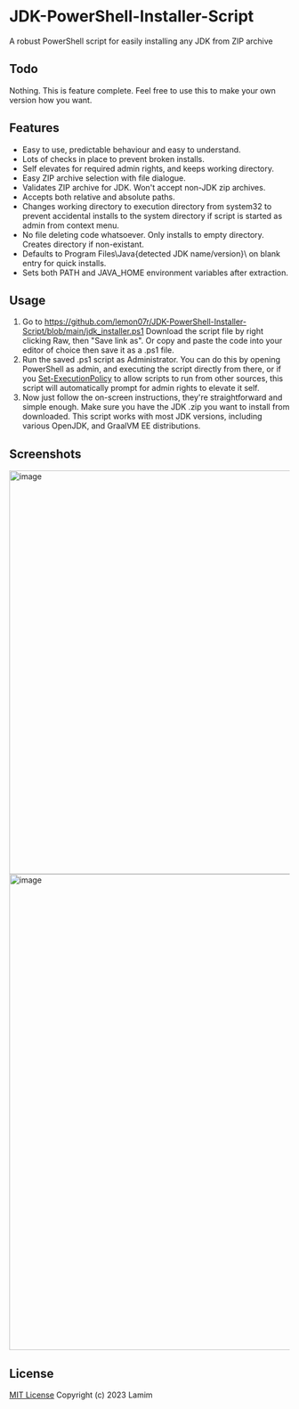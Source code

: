 # JDK-PowerShell-Installer-Script
A robust PowerShell script for easily installing any JDK from ZIP archive

## Todo
Nothing. This is feature complete. Feel free to use this to make your own version how you want. 

## Features
- Easy to use, predictable behaviour and easy to understand.
- Lots of checks in place to prevent broken installs. 
- Self elevates for required admin rights, and keeps working directory.
- Easy ZIP archive selection with file dialogue.
- Validates ZIP archive for JDK. Won't accept non-JDK zip archives. 
- Accepts both relative and absolute paths. 
- Changes working directory to execution directory from system32 to prevent accidental installs to the system directory if script is started as admin from context menu.
- No file deleting code whatsoever. Only installs to empty directory. Creates directory if non-existant.
- Defaults to Program Files\Java\{detected JDK name/version}\ on blank entry for quick installs.
- Sets both PATH and JAVA_HOME environment variables after extraction. 

## Usage
1. Go to https://github.com/lemon07r/JDK-PowerShell-Installer-Script/blob/main/jdk_installer.ps1
Download the script file by right clicking Raw, then "Save link as".
Or copy and paste the code into your editor of choice then save it as a .ps1 file.
2. Run the saved .ps1 script as Administrator. You can do this by opening PowerShell as admin, and executing the script directly from there, or if you [Set-ExecutionPolicy](https://superuser.com/questions/106360/how-to-enable-execution-of-powershell-scripts) to allow scripts to run from other sources, this script will automatically prompt for admin rights to elevate it self.
3. Now just follow the on-screen instructions, they're straightforward and simple enough. Make sure you have the JDK .zip you want to install from downloaded. This script works with most JDK versions, including various OpenJDK, and GraalVM EE distributions.

## Screenshots
<img width="725" alt="image" src="https://user-images.githubusercontent.com/12001338/213161263-b26bb396-e9e7-4fd0-89ce-ea3884f82fb7.png">
<img width="855" alt="image" src="https://user-images.githubusercontent.com/12001338/213161550-270515f6-e524-460b-9ba6-7d1fd2d632c3.png">

## License
[MIT License](https://github.com/lemon07r/JDK-PowerShell-Installer-Script/blob/main/LICENSE)
Copyright (c) 2023 Lamim
